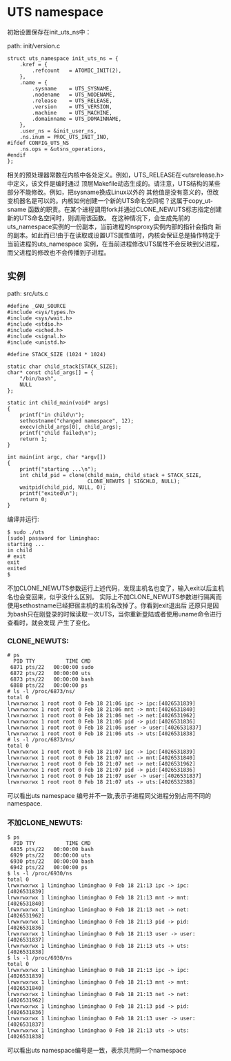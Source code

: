 UTS namespace
========================================


初始设置保存在init_uts_ns中：

path: init/version.c

```
struct uts_namespace init_uts_ns = {
	.kref = {
		.refcount	= ATOMIC_INIT(2),
	},
	.name = {
		.sysname	= UTS_SYSNAME,
		.nodename	= UTS_NODENAME,
		.release	= UTS_RELEASE,
		.version	= UTS_VERSION,
		.machine	= UTS_MACHINE,
		.domainname	= UTS_DOMAINNAME,
	},
	.user_ns = &init_user_ns,
	.ns.inum = PROC_UTS_INIT_INO,
#ifdef CONFIG_UTS_NS
	.ns.ops = &utsns_operations,
#endif
};
```

相关的预处理器常数在内核中各处定义。例如，UTS_RELEASE在<utsrelease.h>中定义，该文件是编时通过
顶层Makefile动态生成的。请注意，UTS结构的某些部分不能修改。例如，把sysname换成Linux以外的
其他值是没有意义的，但改变机器名是可以的。内核如何创建一个新的UTS命名空间呢？这属于copy_ut-sname
函数的职责。在某个进程调用fork并通过CLONE_NEWUTS标志指定创建新的UTS命名空间时，则调用该函数。
在这种情况下，会生成先前的uts_namespace实例的一份副本，当前进程的nsproxy实例内部的指针会指向
新的副本。如此而已!由于在读取或设置UTS属性值时，内核会保证总是操作特定于当前进程的uts_namespace
实例，在当前进程修改UTS属性不会反映到父进程，而父进程的修改也不会传播到子进程。

实例
----------------------------------------

path: src/uts.c
```
#define _GNU_SOURCE
#include <sys/types.h>
#include <sys/wait.h>
#include <stdio.h>
#include <sched.h>
#include <signal.h>
#include <unistd.h>

#define STACK_SIZE (1024 * 1024)

static char child_stack[STACK_SIZE];
char* const child_args[] = {
    "/bin/bash",
    NULL
};

static int child_main(void* args)
{
    printf("in child\n");
    sethostname("changed namespace", 12);
    execv(child_args[0], child_args);
    printf("child failed\n");
    return 1;
}

int main(int argc, char *argv[])
{
    printf("starting ...\n");
    int child_pid = clone(child_main, child_stack + STACK_SIZE,
                          CLONE_NEWUTS | SIGCHLD, NULL);
    waitpid(child_pid, NULL, 0);
    printf("exited\n");
    return 0;
}
```

编译并运行:

```
$ sudo ./uts
[sudo] password for liminghao:
starting ...
in child
# exit
exit
exited
$
```

不加CLONE_NEWUTS参数运行上述代码，发现主机名也变了，输入exit以后主机名也会变回来，似乎没什么区别。
实际上不加CLONE_NEWUTS参数进行隔离而使用sethostname已经把宿主机的主机名改掉了。你看到exit退出后
还原只是因为bash只在刚登录的时候读取一次UTS，当你重新登陆或者使用uname命令进行查看时，就会发现
产生了变化。

### CLONE_NEWUTS:

```
# ps
  PID TTY          TIME CMD
 6871 pts/22   00:00:00 sudo
 6872 pts/22   00:00:00 uts
 6873 pts/22   00:00:00 bash
 6888 pts/22   00:00:00 ps
# ls -l /proc/6873/ns/
total 0
lrwxrwxrwx 1 root root 0 Feb 18 21:06 ipc -> ipc:[4026531839]
lrwxrwxrwx 1 root root 0 Feb 18 21:06 mnt -> mnt:[4026531840]
lrwxrwxrwx 1 root root 0 Feb 18 21:06 net -> net:[4026531962]
lrwxrwxrwx 1 root root 0 Feb 18 21:06 pid -> pid:[4026531836]
lrwxrwxrwx 1 root root 0 Feb 18 21:06 user -> user:[4026531837]
lrwxrwxrwx 1 root root 0 Feb 18 21:06 uts -> uts:[4026531838]
# ls -l /proc/6873/ns/
total 0
lrwxrwxrwx 1 root root 0 Feb 18 21:07 ipc -> ipc:[4026531839]
lrwxrwxrwx 1 root root 0 Feb 18 21:07 mnt -> mnt:[4026531840]
lrwxrwxrwx 1 root root 0 Feb 18 21:07 net -> net:[4026531962]
lrwxrwxrwx 1 root root 0 Feb 18 21:07 pid -> pid:[4026531836]
lrwxrwxrwx 1 root root 0 Feb 18 21:07 user -> user:[4026531837]
lrwxrwxrwx 1 root root 0 Feb 18 21:07 uts -> uts:[4026532388]
```

可以看出uts namespace 编号并不一致,表示子进程同父进程分别占用不同的namespace.

### 不加CLONE_NEWUTS:

```
$ ps
  PID TTY          TIME CMD
 6835 pts/22   00:00:00 bash
 6929 pts/22   00:00:00 uts
 6930 pts/22   00:00:00 bash
 6942 pts/22   00:00:00 ps
$ ls -l /proc/6930/ns
total 0
lrwxrwxrwx 1 liminghao liminghao 0 Feb 18 21:13 ipc -> ipc:[4026531839]
lrwxrwxrwx 1 liminghao liminghao 0 Feb 18 21:13 mnt -> mnt:[4026531840]
lrwxrwxrwx 1 liminghao liminghao 0 Feb 18 21:13 net -> net:[4026531962]
lrwxrwxrwx 1 liminghao liminghao 0 Feb 18 21:13 pid -> pid:[4026531836]
lrwxrwxrwx 1 liminghao liminghao 0 Feb 18 21:13 user -> user:[4026531837]
lrwxrwxrwx 1 liminghao liminghao 0 Feb 18 21:13 uts -> uts:[4026531838]
$ ls -l /proc/6930/ns
total 0
lrwxrwxrwx 1 liminghao liminghao 0 Feb 18 21:13 ipc -> ipc:[4026531839]
lrwxrwxrwx 1 liminghao liminghao 0 Feb 18 21:13 mnt -> mnt:[4026531840]
lrwxrwxrwx 1 liminghao liminghao 0 Feb 18 21:13 net -> net:[4026531962]
lrwxrwxrwx 1 liminghao liminghao 0 Feb 18 21:13 pid -> pid:[4026531836]
lrwxrwxrwx 1 liminghao liminghao 0 Feb 18 21:13 user -> user:[4026531837]
lrwxrwxrwx 1 liminghao liminghao 0 Feb 18 21:13 uts -> uts:[4026531838]
```

可以看出uts namespace编号是一致，表示共用同一个namespace